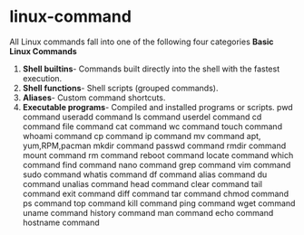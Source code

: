 # linux-command
All Linux commands fall into one of the following four categories
 **Basic Linux Commands**
 1. **Shell builtins**- Commands built directly into the shell with the fastest execution.
 2. **Shell functions**- Shell scripts (grouped commands).
 3. **Aliases**- Custom command shortcuts.
 4. **Executable programs**- Compiled and installed programs or scripts.
pwd command                    useradd command
ls command                     userdel command
cd command                     file command
cat command                    wc command
touch command                  whoami command
cp command                     ip command
mv command                     apt, yum,RPM,pacman
mkdir command                  passwd command
rmdir command                  mount command
rm command                     reboot command
locate command                 which command
find command                   nano command
grep command                   vim command
sudo command                   whatis command
df command                     alias command 
du command                     unalias command
head command                   clear command
tail command                   exit command
diff command 
tar command
chmod command
ps command
top command
kill command
ping command
wget command
uname command 
history command
man command
echo command
hostname command

